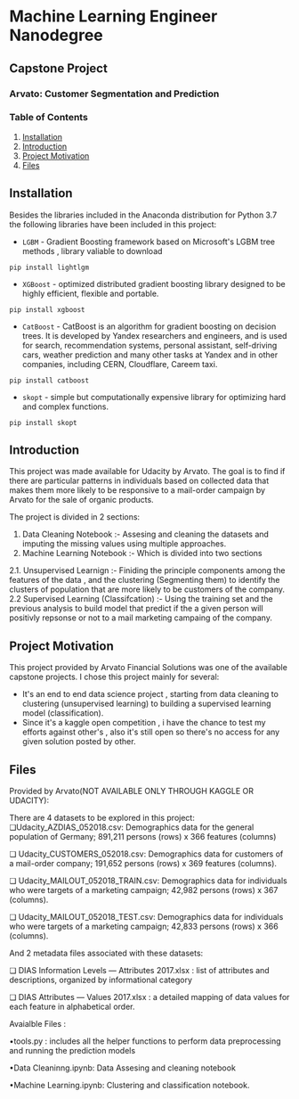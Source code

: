 # Machine Learning Engineer Nanodegree
## Capstone Project
### Arvato: Customer Segmentation and Prediction


### Table of Contents

1. [Installation](#installation)
2. [Introduction](#introduction)
3. [Project Motivation](#motivation)
4. [Files](#files)



## Installation <a name="installation"></a>
Besides the libraries included in the Anaconda distribution for Python 3.7 the following libraries have been included in this project:
* `LGBM` -  Gradient Boosting framework based on Microsoft's LGBM tree methods , library valiable to download 
```
pip install lightlgm 
```
* `XGBoost` - optimized distributed gradient boosting library designed to be highly efficient, flexible and portable.
```
pip install xgboost 
```
* `CatBoost` - CatBoost is an algorithm for gradient boosting on decision trees. It is developed by Yandex researchers and engineers, and is used for search, recommendation systems, personal assistant, self-driving cars, weather prediction and many other tasks at Yandex and in other companies, including CERN, Cloudflare, Careem taxi.
```
pip install catboost 
```

* `skopt` - simple but computationally expensive library for optimizing hard and complex functions. 
```
pip install skopt 
```



## Introduction <a name="introduction"></a>
This project was made available for Udacity by Arvato.
The goal is to find if there are particular patterns in individuals based on collected data that makes them more likely to be responsive to a mail-order campaign by Arvato for the sale of organic products.

The project is divided in 2 sections:
1. Data Cleaning Notebook :- Assesing and cleaning the datasets  and imputing the missing values using multiple approaches. 
2. Machine Learning Notebook :- Which is divided into two sections

  2.1. Unsupervised Learnign :- Finiding the principle components among the features of the data , and the clustering (Segmenting them) to identify the clusters  of population that are more likely to be customers of the company. 
  2.2 Supervised Learning (Classifcation) :- Using the training set and the previous analysis to build model that predict if the a given person will positivly repsonse or not to a mail marketing campaing of the company. 


## Project Motivation <a name="motivation"></a>
This project provided by Arvato Financial Solutions was one of the available capstone projects. I chose this project mainly for several:

* It's an end to end data science project , starting from data cleaning to clustering (unsupervised learning) to building a supervised learning model (classification). 
* Since it's a kaggle open competition , i have the chance to test my efforts against other's , also it's still open so there's no access for any given solution posted by other. 


## Files <a name="files"></a>
Provided by Arvato(NOT AVAILABLE ONLY THROUGH KAGGLE OR UDACITY):

There are 4 datasets to be explored in this project:
❏Udacity_AZDIAS_052018.csv: Demographics data for the general population of
Germany; 891,211 persons (rows) x 366 features (columns)

❏ Udacity_CUSTOMERS_052018.csv: Demographics data for customers of a
mail-order company; 191,652 persons (rows) x 369 features (columns).

❏ Udacity_MAILOUT_052018_TRAIN.csv: Demographics data for individuals who
were targets of a marketing campaign; 42,982 persons (rows) x 367 (columns).

❏ Udacity_MAILOUT_052018_TEST.csv: Demographics data for individuals who were
targets of a marketing campaign; 42,833 persons (rows) x 366 (columns).

And 2 metadata files associated with these datasets:

❏ DIAS Information Levels — Attributes 2017.xlsx​ : list of attributes and
descriptions, organized by informational category

❏ DIAS Attributes — Values 2017.xlsx​ : a detailed mapping of data values for each
feature in alphabetical order.


Avaialble Files :

•tools.py : includes all the helper functions to perform data preprocessing and running the prediction models

•Data Cleaninng.ipynb: Data Assesing and cleaning notebook 

•Machine Learning.ipynb: Clustering and classification notebook.


